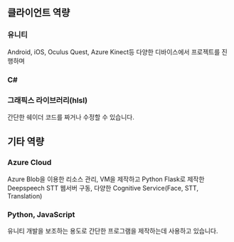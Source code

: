 ## 클라이언트 역량

### 유니티

Android, iOS, Oculus Quest, Azure Kinect등 다양한 디바이스에서 프로젝트를 진행하며 

### C#

### 그래픽스 라이브러리(hlsl)

간단한 쉐이더 코드를 짜거나 수정할 수 있습니다.


## 기타 역량

### Azure Cloud

Azure Blob을 이용한 리소스 관리, VM을 제작하고 Python Flask로 제작한 Deepspeech STT 웹서버 구동, 다양한 Cognitive Service(Face, STT, Translation)

### Python, JavaScript

유니티 개발을 보조하는 용도로 간단한 프로그램을 제작하는데 사용하고 있습니다. 